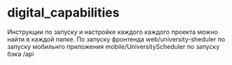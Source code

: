 # digital_capabilities

Инструкции по запуску и настройке каждого каждого проекта можно найти в каждой папке.
По запуску фронтенда web/university-sheduler
по запуску мобильнго приложения mobile/UniversityScheduler
по запуску бэка /api
